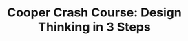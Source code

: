 ---
title: 'Cooper Crash Course: Design Thinking in 3 Steps'
intro: 'Understand your audience, envision a creative solution, and test your prototype by award-winning UX design firm Cooper'
preview: 2.jpg
institution: Udemy
type: Course
cost: Paid
qualification: Certificate of completion
link: 'https://www.udemy.com/cooper-crash-course/'
category:
- Design thinking
---